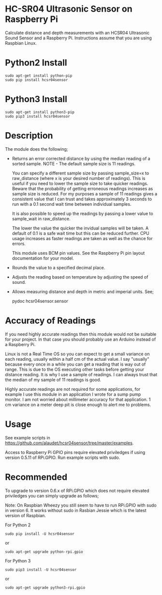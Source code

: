 HC-SR04 Ultrasonic Sensor on Raspberry Pi
=========================================

Calculate distance and depth measurements with an HCSR04 Ultrasonic Sound Sensor and a Raspberry Pi.
Instructions assume that you are using Raspbian Linux.


Python2 Install
===============


    sudo apt-get install python-pip
    sudo pip install hcsr04sensor


Python3 Install
===============


    sudo apt-get install python3-pip
    sudo pip3 install hcsr04sensor


Description
===========
The module does the following;

* Returns an error corrected distance by using the median reading of a sorted
  sample. NOTE - The default sample size is 11 readings.  

  You can specify a
  different sample size by passing sample_size=x  to raw_distance (where x is your desired
  number of readings).  This is useful if you need to lower the sample size to take
  quicker readings.  Beware that the probability of getting erroneous readings
  increases as sample size is reduced.  For my purposes a sample of 11 readings gives a consistent
  value that I can trust and takes approximately 3 seconds to run with a 0.1
  second wait time between individual samples.

  It is also possible to speed up the readings by passing a lower value to
  sample_wait in raw_distance.   

  The lower the value the quicker the invidual
  samples will be taken.  A default of 0.1 is a safe wait time but this can be
  reduced further.  CPU usage increases as faster readings are taken as well as
  the chance for errors.
  
  This module uses BCM pin values.  See the Raspberry Pi pin layout documentation for your model.

* Rounds the value to a specified decimal place.

* Adjusts the reading based on temperature by adjusting the speed of sound.

* Allows measuring distance and depth in metric and imperial units.  See;

    pydoc hcsr04sensor.sensor


Accuracy of Readings
====================

If you need highly accurate readings then this module would not be suitable for your project.  In that case you should probably use an Arduino instead of a Raspberry Pi.

Linux is not a Real Time OS so you can expect to get a small variance on each reading, usually within a half cm of the actual value.  I say "usually" because every once in a while you can get a reading that is way out of range.  This is due to the OS executing other tasks before getting your distance reading.  It is why I use a sample of readings.  I can always trust that the median of my sample of 11 readings is good.

Highly accurate readings are not required for some applications, for example I use this module in an application I wrote for a sump pump monitor.  I am not worried about millimeter accuracy for that application.  1 cm variance on a meter deep pit is close enough to alert me to problems.

Usage
=====

See example scripts in https://github.com/alaudet/hcsr04sensor/tree/master/examples.

Access to Raspberry Pi GPIO pins require elevated priviledges if using version 0.5.11 of RPi.GPIO.  Run example
scripts with sudo.

Recommended
===========

To upgrade to version 0.6.x of RPi.GPIO which does not require elevated priviledges you can simply upgrade as follows;

Note: On Raspbian Wheezy you still seem to have to run RPi.GPIO with sudo in version 6.  It works without sudo in 
Rasbian Jessie which is the latest version of Raspbian.

For Python 2

    sudo pip install -U hcsr04sensor

or

    sudo apt-get upgrade python-rpi.gpio




For Python 3

    sudo pip3 install -U hcsr04sensor

or

    sudo apt-get upgrade python3-rpi.gpio

